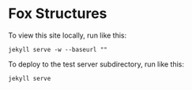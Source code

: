 Fox Structures
==============

To view this site locally, run like this:

```
jekyll serve -w --baseurl ""
```

To deploy to the test server subdirectory, run like this:

```
jekyll serve
```
